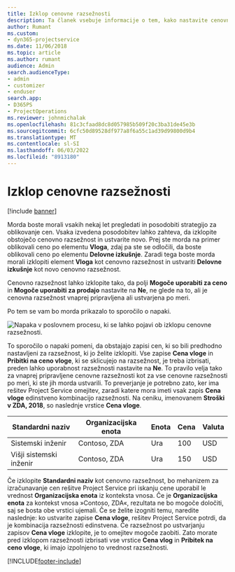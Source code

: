 ```yaml
---
title: Izklop cenovne razsežnosti
description: Ta članek vsebuje informacije o tem, kako nastavite cenovne razsežnosti v rešitvi Project Service.
author: Rumant
ms.custom:
- dyn365-projectservice
ms.date: 11/06/2018
ms.topic: article
ms.author: rumant
audience: Admin
search.audienceType:
- admin
- customizer
- enduser
search.app:
- D365PS
- ProjectOperations
ms.reviewer: johnmichalak
ms.openlocfilehash: 81c3cfaad8dc8d057985b509f20c3ba31de45e3b
ms.sourcegitcommit: 6cfc50d89528df977a8f6a55c1ad39d99800d9b4
ms.translationtype: MT
ms.contentlocale: sl-SI
ms.lasthandoff: 06/03/2022
ms.locfileid: "8913180"
---
```

# <a name="turn-off-a-pricing-dimension"></a>Izklop cenovne razsežnosti

[!include [banner](../includes/psa-now-project-operations.md)]

Morda boste morali vsakih nekaj let pregledati in posodobiti strategijo za oblikovanje cen. Vsaka izvedena posodobitev lahko zahteva, da izklopite obstoječo cenovno razsežnost in ustvarite novo. Prej ste morda na primer oblikovali ceno po elementu **Vloga**, zdaj pa ste se odločili, da boste oblikovali ceno po elementu **Delovne izkušnje**. Zaradi tega boste morda morali izklopiti element **Vloga** kot cenovno razsežnost in ustvariti **Delovne izkušnje** kot novo cenovno razsežnost. 

Cenovno razsežnost lahko izklopite tako, da polji **Mogoče uporabiti za ceno** in **Mogoče uporabiti za prodajo** nastavite na **Ne**, ne glede na to, ali je cenovna razsežnost vnaprej pripravljena ali ustvarjena po meri.

Po tem se vam bo morda prikazalo to sporočilo o napaki.

![Napaka v poslovnem procesu, ki se lahko pojavi ob izklopu cenovne razsežnosti.](media/Business-Process-Error.png)


To sporočilo o napaki pomeni, da obstajajo zapisi cen, ki so bili predhodno nastavljeni za razsežnost, ki jo želite izklopiti. Vse zapise **Cena vloge** in **Pribitki na ceno vloge**, ki se sklicujejo na razsežnost, je treba izbrisati, preden lahko uporabnost razsežnosti nastavite na **Ne**. To pravilo velja tako za vnaprej pripravljene cenovne razsežnosti kot za vse cenovne razsežnosti po meri, ki ste jih morda ustvarili. To preverjanje je potrebno zato, ker ima rešitev Project Service omejitev, zaradi katere mora imeti vsak zapis **Cena vloge** edinstveno kombinacijo razsežnosti. Na ceniku, imenovanem **Stroški v ZDA, 2018**, so naslednje vrstice **Cena vloge**. 

| Standardni naziv         | Organizacijska enota    |Enota   |Cena  |Valuta  |
| -----------------------|-------------|-------|-------|----------|
| Sistemski inženir|Contoso, ZDA|Ura| 100|USD|
| Višji sistemski inženir|Contoso, ZDA|Ura| 150| USD|


Če izklopite **Standardni naziv** kot cenovno razsežnost, bo mehanizem za izračunavanje cen rešitve Project Service pri iskanju cene uporabil le vrednost **Organizacijska enota** iz konteksta vnosa. Če je **Organizacijska enota** za kontekst vnosa »Contoso, ZDA«, rezultata ne bo mogoče določiti, saj se bosta obe vrstici ujemali. Če se želite izogniti temu, naredite naslednje: ko ustvarite zapise **Cena vloge**, rešitev Project Service potrdi, da je kombinacija razsežnosti edinstvena. Če razsežnost po ustvarjanju zapisov **Cena vloge** izklopite, je to omejitev mogoče zaobiti. Zato morate pred izklopom razsežnosti izbrisati vse vrstice **Cena vlog** in **Pribitek na ceno vloge**, ki imajo izpolnjeno to vrednost razsežnosti.



[!INCLUDE[footer-include](../includes/footer-banner.md)]
